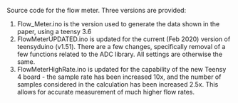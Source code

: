 Source code for the flow meter. Three versions are provided:
1) Flow_Meter.ino is the version used to generate the data shown in the paper, using a teensy 3.6
2) FlowMeterUPDATED.ino is updated for the current (Feb 2020) version of teensyduino (v1.51). There are a few changes, specifically removal of a few functions related to the ADC library. All settings are otherwise the same.
3) FlowMeterHighRate.ino is updated for the capability of the new Teensy 4 board - the sample rate has been increased 10x, and the number of samples considered in the calculation has been increased 2.5x. This allows for accurate measurement of much higher flow rates.
